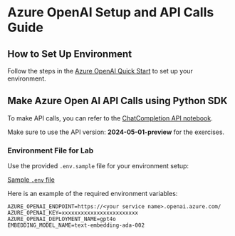 # Azure OpenAI Setup and API Calls Guide

## How to Set Up Environment

Follow the steps in the [Azure OpenAI Quick Start](https://github.com/Azure/azure-openai-samples/tree/main/quick_start) to set up your environment.

## Make Azure Open AI API Calls using Python SDK

To make API calls, you can refer to the [ChatCompletion API notebook](https://github.com/Azure/azure-openai-samples/blob/main/quick_start/v1/02_ChatCompletion_api.ipynb). 

Make sure to use the API version: **2024-05-01-preview** for the exercises.

### Environment File for Lab

Use the provided `.env.sample` file for your environment setup:

[Sample `.env` file](https://github.com/Azure/azure-openai-samples/blob/main/quick_start/v1/.env.sample)

Here is an example of the required environment variables:

```plaintext
AZURE_OPENAI_ENDPOINT=https://<your service name>.openai.azure.com/
AZURE_OPENAI_KEY=xxxxxxxxxxxxxxxxxxxxxxxx
AZURE_OPENAI_DEPLOYMENT_NAME=gpt4o
EMBEDDING_MODEL_NAME=text-embedding-ada-002
